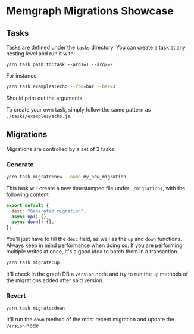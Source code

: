 # Memgraph Migrations Showcase

## Tasks

Tasks are defined under the `tasks` directory. You can create a task at any nesting level and run it with:

```
yarn task path:to:task --arg1=1 --arg2=2
```

For instance

```sh
yarn task examples:echo --foo=bar --baz=3
```

Should print out the arguments

To create your own task, simply follow the same pattern as `./tasks/examples/echo.js`.

## Migrations

Migrations are controlled by a set of 3 tasks

### Generate

```sh
yarn task migrate:new --name my_new_migration
```

This task will create a new timestamped file under `./migrations`, with the following content

```js
export default {
  desc: "Generated migration",
  async up() {},
  async down() {},
};
```

You'll just have to fill the `desc` field, as well as the `up` and `down` functions. Always keep in mind performance when doing so. If you are performing multiple writes at once, it's a good idea to batch them in a transaction.

```sh
yarn task migrate:up
```

It'll check in the graph DB a `Version` node and try to run the `up` methods of the migrations added after said version.

### Revert

```sh
yarn task migrate:down
```

It'll run the `down` method of the most recent migration and update the `Version` node
